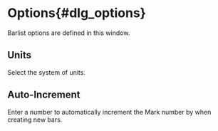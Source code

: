 Options{#dlg_options}
=======
Barlist options are defined in this window.

## Units
Select the system of units.

## Auto-Increment
Enter a number to automatically increment the Mark number by when creating new bars.
